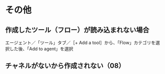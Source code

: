 # その他
## 作成したツール（フロー）が読み込まれない場合
エージェント／「ツール」タブ／［+ Add a tool］から、「Flow」カテゴリを選択した後、「Add to agent」を選択


## チャネルがないから作成されない（08）
